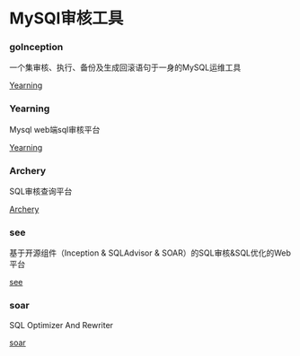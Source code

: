 # MySQl审核工具

### goInception

一个集审核、执行、备份及生成回滚语句于一身的MySQL运维工具

[Yearning](https://github.com/hanchuanchuan/Yearning)

### Yearning

Mysql web端sql审核平台

[Yearning](https://github.com/cookieY/Yearning)


### Archery

SQL审核查询平台

[Archery](https://github.com/hhyo/Archery)


### see

基于开源组件（Inception & SQLAdvisor & SOAR）的SQL审核&SQL优化的Web平台

[see](https://github.com/myide/see)


### soar
SQL Optimizer And Rewriter

[soar](https://github.com/XiaoMi/soar)